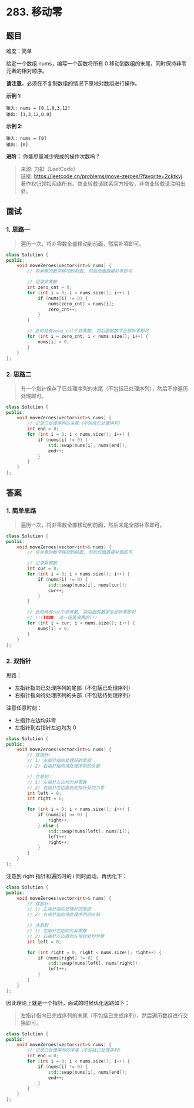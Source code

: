 # 283. 移动零

## 题目

难度：简单

给定一个数组 nums，编写一个函数将所有 0 移动到数组的末尾，同时保持非零元素的相对顺序。

**请注意**，必须在不复制数组的情况下原地对数组进行操作。

**示例 1:**

```
输入: nums = [0,1,0,3,12]
输出: [1,3,12,0,0]

```

**示例 2:**

```
输入: nums = [0]
输出: [0]
```

 **进阶：** 你能尽量减少完成的操作次数吗？

> 来源: 力扣（LeetCode）  
> 链接: <https://leetcode.cn/problems/move-zeroes/?favorite=2cktkvj>  
> 著作权归领扣网络所有。商业转载请联系官方授权，非商业转载请注明出处。

## 面试

### 1. 思路一

> 遍历一次，将非零数全部移动到前面，然后补零即可。

```c++
class Solution {
public:
    void moveZeroes(vector<int>& nums) {
        // 将非零的数字移动到前面, 然后后面直接补零即可

        // 记录非零数
        int zero_cnt = 0;
        for (int i = 0; i < nums.size(); i++) {
            if (nums[i] != 0) {
                nums[zero_cnt] = nums[i];
                zero_cnt++;
            }
        }

        // 此时共有zero_cnt个非零数, 将后面的数字全部补零即可
        for (int i = zero_cnt; i < nums.size(); i++) {
            nums[i] = 0;
        }
    }
};
```

### 2. 思路二

> 有一个指针保存了已处理序列的末尾（不包括已处理序列），然后不停遍历处理即可。

```c++
class Solution {
public:
    void moveZeroes(vector<int>& nums) {
        // 记录已处理序列的末尾（不包括已处理序列）
        int end = 0;
        for (int i = 0; i < nums.size(); i++) {
            if (nums[i] != 0) {
                std::swap(nums[i], nums[end]);
                end++;
            }
        }
    }
};
```

## 答案

### 1. 简单思路

> 遍历一次，将非零数全部移动到前面，然后末尾全部补零即可。

```c++
class Solution {
public:
    void moveZeroes(vector<int>& nums) {
        // 将非零的数字移动到前面, 然后后面直接补零即可

        // 记录非零数
        int cur = 0;
        for (int i = 0; i < nums.size(); i++) {
            if (nums[i] != 0) {
                std::swap(nums[i], nums[cur]);
                cur++;
            }
        }

        // 此时共有cur个非零数, 将后面的数字全部补零即可
        // !!!TODO: 这一段是浪费的!!!
        for (int i = cur; i < nums.size(); i++) {
            nums[i] = 0;
        }
    }
};
```

### 2. 双指针

思路：

* 左指针指向已处理序列的尾部（不包括已处理序列）
* 右指针指向待处理序列的头部（不包括待处理序列）

注意任意时刻：

* 左指针左边均非零
* 左指针到右指针左边均为 0

```c++
class Solution {
public:
    void moveZeroes(vector<int>& nums) {
        // 双指针:
        // 1) 左指针指向处理好的尾部
        // 2) 右指针指向待处理序列的头部

        // 注意到：
        // 1) 左指针左边均为非零数
        // 2) 右指针左边直到左指针处均为零
        int left = 0;
        int right = 0;

        for (int i = 0; i < nums.size(); i++) {
            if (nums[i] == 0) {
                right++;
            } else {
                std::swap(nums[left], nums[i]);
                left++;
                right++;
            }
        }
    }
};
```

注意到 right 指针和遍历时的 i 同时运动，再优化下：

```c++
class Solution {
public:
    void moveZeroes(vector<int>& nums) {
        // 双指针:
        // 1) 左指针指向处理好的尾部
        // 2) 右指针指向待处理序列的头部

        // 注意到：
        // 1) 左指针左边均为非零数
        // 2) 右指针左边直到左指针处均为零
        int left = 0;

        for (int right = 0; right < nums.size(); right++) {
            if (nums[right] != 0) {
                std::swap(nums[left], nums[right]);
                left++;
            }
        }
    }
};
```

因此理论上就是一个指针，面试的时候优化思路如下：

> 左指针指向已完成序列的末尾（不包括已完成序列），然后遍历数组进行交换即可。

```c++
class Solution {
public:
    void moveZeroes(vector<int>& nums) {
        // 记录已处理序列的末尾（不包括已处理序列）
        int end = 0;
        for (int i = 0; i < nums.size(); i++) {
            if (nums[i] != 0) {
                std::swap(nums[i], nums[end]);
                end++;
            }
        }
    }
};
```
